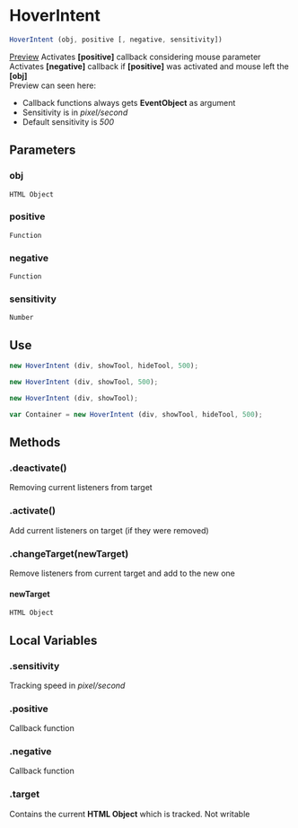 # HoverIntent
```javascript
HoverIntent (obj, positive [, negative, sensitivity])
```
[Preview](https://greezlu.github.io/HoverIntent/preview/)
Activates **[positive]** callback considering mouse parameter   
Activates **[negative]** callback if **[positive]** was activated and mouse left the **[obj]**  
Preview can seen here: 
- Callback functions always gets **EventObject** as argument
- Sensitivity is in *pixel/second*
- Default sensitivity is *500*
## Parameters
### obj
    HTML Object
### positive
    Function
### negative
    Function
### sensitivity
    Number  
## Use
```javascript
new HoverIntent (div, showTool, hideTool, 500);

new HoverIntent (div, showTool, 500);

new HoverIntent (div, showTool);

var Container = new HoverIntent (div, showTool, hideTool, 500);
```   
## Methods
### .deactivate()
Removing current listeners from target
### .activate()
Add current listeners on target (if they were removed)
### .changeTarget(newTarget)
Remove listeners from current target and add to the new one   
#### newTarget
    HTML Object
## Local Variables
### .sensitivity
Tracking speed in *pixel/second*
### .positive
Callback function
### .negative
Callback function
### .target
Contains the current **HTML Object** which is tracked. Not writable
